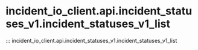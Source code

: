 # incident_io_client.api.incident_statuses_v1.incident_statuses_v1_list

::: incident_io_client.api.incident_statuses_v1.incident_statuses_v1_list